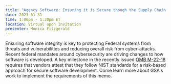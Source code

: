 ```yaml
---
title: "Agency Software: Ensuring it is Secure though the Supply Chain Tech Talk"
date: 2023-01-31
time: 1:00pm - 1:30pm ET
location: Virtual upon Invitation
presenter: Monica Fitzgerald
---
```

<!--StartFragment-->

Ensuring software integrity is key to protecting Federal systems from threats and vulnerabilities and reducing overall risk from cyber-attacks. Recent federal mandates around cybersecurity are driving changes to how software is developed. A key milestone in the recently issued [OMB M-22-18](https://www.whitehouse.gov/wp-content/uploads/2022/09/M-22-18.pdf) requires that vendors attest that they follow NIST standards for a risk-based approach for secure software development. Come learn more about GSA's work to implement the requirements of this memo.



<!--EndFragment-->